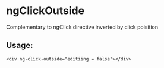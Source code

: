 ngClickOutside
==============

Complementary to ngClick directive inverted by click poisition

Usage:
------

    <div ng-click-outside="editiing = false"></div>
